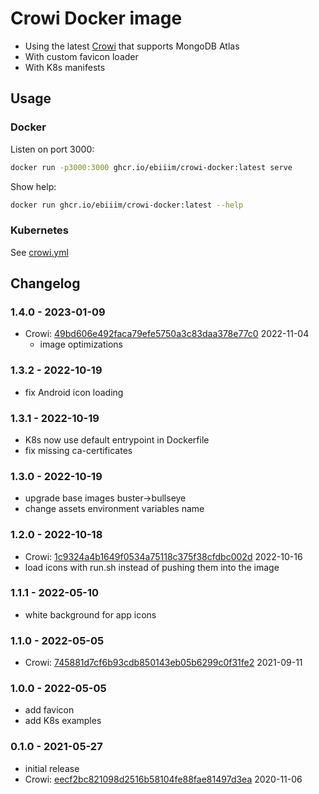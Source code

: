 # Crowi Docker image

- Using the latest [Crowi](https://github.com/crowi/crowi) that supports MongoDB Atlas
- With custom favicon loader
- With K8s manifests

## Usage

### Docker

Listen on port 3000:

```sh
docker run -p3000:3000 ghcr.io/ebiiim/crowi-docker:latest serve
```

Show help:

```sh
docker run ghcr.io/ebiiim/crowi-docker:latest --help
```

### Kubernetes

See [crowi.yml](k8s/crowi.yml)

## Changelog

### 1.4.0 - 2023-01-09

- Crowi: [49bd606e492faca79efe5750a3c83daa378e77c0](https://github.com/crowi/crowi/tree/49bd606e492faca79efe5750a3c83daa378e77c0) 2022-11-04
  - image optimizations

### 1.3.2 - 2022-10-19

- fix Android icon loading

### 1.3.1 - 2022-10-19

- K8s now use default entrypoint in Dockerfile
- fix missing ca-certificates

### 1.3.0 - 2022-10-19

- upgrade base images buster->bullseye
- change assets environment variables name

### 1.2.0 - 2022-10-18

- Crowi: [1c9324a4b1649f0534a75118c375f38cfdbc002d](https://github.com/crowi/crowi/tree/1c9324a4b1649f0534a75118c375f38cfdbc002d) 2022-10-16
- load icons with run.sh instead of pushing them into the image

### 1.1.1 - 2022-05-10

- white background for app icons

### 1.1.0 - 2022-05-05

- Crowi: [745881d7cf6b93cdb850143eb05b6299c0f31fe2](https://github.com/crowi/crowi/tree/745881d7cf6b93cdb850143eb05b6299c0f31fe2) 2021-09-11

### 1.0.0 - 2022-05-05

- add favicon
- add K8s examples

### 0.1.0 - 2021-05-27

- initial release
- Crowi: [eecf2bc821098d2516b58104fe88fae81497d3ea](https://github.com/crowi/crowi/tree/eecf2bc821098d2516b58104fe88fae81497d3ea) 2020-11-06
